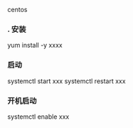 
centos
### . 安装
yum install -y xxxx

### 启动
systemctl start  xxx
systemctl restart  xxx

### 开机启动

systemctl enable xxx

